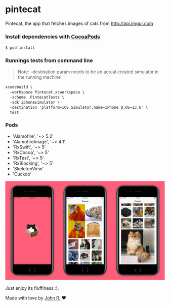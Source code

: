 # pintecat
Pintecat, the app that fetches images of cats from http://api.imgur.com

### Install dependencies with [CocoaPods](https://cocoapods.org/#install)

``` shell
$ pod install
```

### Runnings tests from command line

> Note: -destination param needs to be an actual created simulator in the running machine

``` shell
xcodebuild \
  -workspace Pintecat.xcworkspace \
  -scheme  PintecatTests \
  -sdk iphonesimulator \
  -destination 'platform=iOS Simulator,name=iPhone 8,OS=13.6' \
  test
```

### Pods
- 'Alamofire', '~> 5.2'
- 'AlamofireImage', '~> 4.1'
- 'RxSwift', '~> 5'
- 'RxCocoa', '~> 5'
- 'RxTest', '~> 5'
- 'RxBlocking', '~> 5'
- 'SkeletonView'
- 'Cuckoo'



<img src="https://github.com/johnreis/pintecat/blob/master/presentation.jpg">

Just enjoy its fluffiness :).

Made with love by [John R.](https://www.linkedin.com/in/johnlenonreis/) &#9829;
